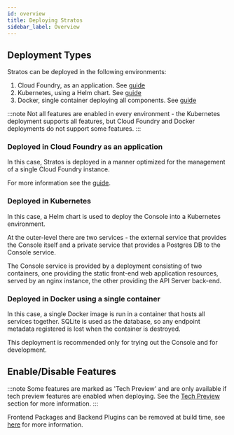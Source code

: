 ```yaml
---
id: overview
title: Deploying Stratos
sidebar_label: Overview
---
```


## Deployment Types

Stratos can be deployed in the following environments:

1. Cloud Foundry, as an application. See [guide](cloud-foundry/cloud-foundry)
2. Kubernetes, using a Helm chart. See [guide](kubernetes)
3. Docker, single container deploying all components. See [guide](all-in-one)

:::note
Not all features are enabled in every environment - the Kubernetes deployment supports all features, but Cloud Foundry and Docker deployments do not support some features.
:::

### Deployed in Cloud Foundry as an application

In this case, Stratos is deployed in a manner optimized for the management of a single Cloud Foundry instance.

For more information see the [guide](cloud-foundry/cloud-foundry).

### Deployed in Kubernetes

In this case, a Helm chart is used to deploy the Console into a Kubernetes environment.

At the outer-level there are two services - the external service that provides the Console itself and a private service that provides a Postgres DB to the Console service.

The Console service is provided by a deployment consisting of two containers, one providing the static front-end web application resources, served by an nginx instance, the other providing the API Server back-end.

### Deployed in Docker using a single container

In this case, a single Docker image is run in a container that hosts all services together. SQLite is used as the database, so any endpoint metadata registered is lost when the container is destroyed.

This deployment is recommended only for trying out the Console and for development.

## Enable/Disable Features

:::note
Some features are marked as 'Tech Preview' and are only available if tech preview features are enabled when deploying. See the [Tech Preview](tech-preview) section for more information.
:::

Frontend Packages and Backend Plugins can be removed at build time, see [here](../extensions/disable-packages) for more information.
